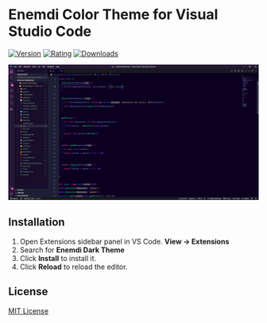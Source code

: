 # Enemdi Color Theme for Visual Studio Code

[![Version](https://vsmarketplacebadge.apphb.com/version/enemdidev.enemdi-dark-theme.svg)](https://marketplace.visualstudio.com/items?itemName=EnemdiDev.enemdi-dark-theme)
[![Rating](https://vsmarketplacebadge.apphb.com/rating/enemdidev.enemdi-dark-theme.svg)](https://marketplace.visualstudio.com/items?itemName=EnemdiDev.enemdi-dark-theme)
[![Downloads](https://vsmarketplacebadge.apphb.com/downloads/enemdidev.enemdi-dark-theme.svg)](https://marketplace.visualstudio.com/items?itemName=EnemdiDev.enemdi-dark-theme)

![Preview](https://raw.githubusercontent.com/ducnm13/enemdi-dark-theme/master/preview.png)

## Installation

1. Open Extensions sidebar panel in VS Code. **View → Extensions**
2. Search for **Enemdi Dark Theme**
3. Click **Install** to install it.
4. Click **Reload** to reload the editor.

## License

[MIT License](https://github.com/ducnm13/enemdi-dark-theme/blob/master/LICENSE)
